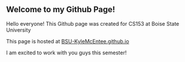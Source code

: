 ## Welcome to my Github Page!

Hello everyone! This Github page was created for CS153 at Boise State University

This page is hosted at [BSU-KyleMcEntee.github.io](https://BSU-KyleMcEntee.github.io)

I am excited to work with you guys this semester!

